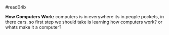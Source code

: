 #read04b

**How Computers Work:**
computers is in everywhere its in people pockets, in there cars.
so first step we should take is learning how computers work?
or whats make it a computer?
